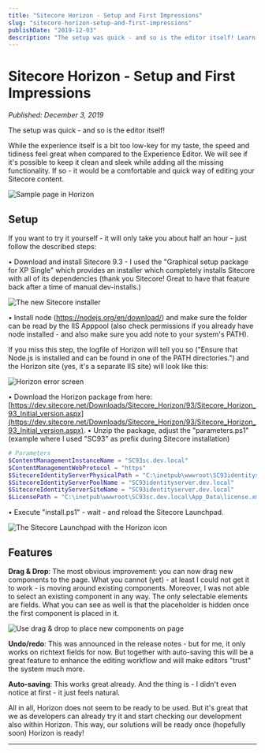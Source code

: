 ```yaml
---
title: "Sitecore Horizon - Setup and First Impressions"
slug: "sitecore-horizon-setup-and-first-impressions"
publishDate: "2019-12-03"
description: "The setup was quick - and so is the editor itself! Learn how to set up Sitecore Horizon and explore its features including drag & drop, undo/redo, and auto-saving."
---
```


# Sitecore Horizon - Setup and First Impressions

*Published: December 3, 2019*

The setup was quick - and so is the editor itself!

While the experience itself is a bit too low-key for my taste, the speed and tidiness feel great when compared to the Experience Editor. We will see if it's possible to keep it clean and sleek while adding all the missing functionality. If so - it would be a comfortable and quick way of editing your Sitecore content.

![Sample page in Horizon](/assets/blog/horizon-screen-1.png)

## Setup

If you want to try it yourself - it will only take you about half an hour - just follow the described steps:

• Download and install Sitecore 9.3 - I used the "Graphical setup package for XP Single" which provides an installer which completely installs Sitecore with all of its dependencies (thank you Sitecore! Great to have that feature back after a time of manual dev-installs.)

![The new Sitecore installer](/assets/blog/graphical-install.png)

• Install node (https://nodejs.org/en/download/) and make sure the folder can be read by the IIS Apppool (also check permissions if you already have node installed - and also make sure you add note to your system's PATH).

If you miss this step, the logfile of Horizon will tell you so ("Ensure that Node.js is installed and can be found in one of the PATH directories.") and the Horizon site (yes, it's a separate IIS site) will look like this:

![Horizon error screen](/assets/blog/horizon-error.png)

• Download the Horizon package from here: [https://dev.sitecore.net/Downloads/Sitecore_Horizon/93/Sitecore_Horizon_93_Initial_version.aspx](https://dev.sitecore.net/Downloads/Sitecore_Horizon/93/Sitecore_Horizon_93_Initial_version.aspx).
• Unzip the package, adjust the "parameters.ps1" (example where I used "SC93" as prefix during Sitecore installation)

```powershell
# Parameters
$ContentManagementInstanceName = "SC93sc.dev.local"
$ContentManagementWebProtocol = "https"
$SitecoreIdentityServerPhysicalPath = "C:\inetpub\wwwroot\SC93identityserver.dev.local"
$SitecoreIdentityServerPoolName = "SC93identityserver.dev.local"
$SitecoreIdentityServerSiteName = "SC93identityserver.dev.local"
$LicensePath = "C:\inetpub\wwwroot\SC93sc.dev.local\App_Data\license.xml"
```

• Execute "install.ps1" - wait - and reload the Sitecore Launchpad.

![The Sitecore Launchpad with the Horizon icon](/assets/blog/sc-launchpad.png)

## Features

**Drag & Drop**: The most obvious improvement: you can now drag new components to the page. What you cannot (yet) - at least I could not get it to work - is moving around existing components. Moreover, I was not able to select an existing component in any way. The only selectable elements are fields. What you can see as well is that the placeholder is hidden once the first component is placed in it.

![Use drag & drop to place new components on page](/assets/blog/draganddrop.gif)

**Undo/redo**: This was announced in the release notes - but for me, it only works on richtext fields for now. But together with auto-saving this will be a great feature to enhance the editing workflow and will make editors "trust" the system much more.

**Auto-saving**: This works great already. And the thing is - I didn't even notice at first - it just feels natural.

All in all, Horizon does not seem to be ready to be used. But it's great that we as developers can already try it and start checking our development also within Horizon. This way, our solutions will be ready once (hopefully soon) Horizon is ready!

---
